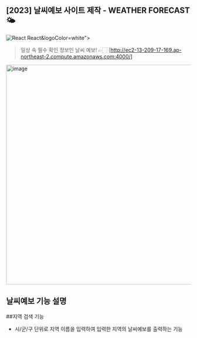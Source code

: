 [2023] 날씨예보 사이트 제작 - WEATHER FORECAST 🌤️
---
![React](https://img.shields.io/badge/react-444444?style=for-the-badge&logo=react)
React&logoColor=white">
> 일상 속 필수 확인 정보인 날씨 예보! 👉🏻 [http://ec2-13-209-17-169.ap-northeast-2.compute.amazonaws.com:4000/]
<img width="600" alt="image" src="https://github.com/SOOYEONIU/Weather-forecast/assets/149544640/12d4c454-cd67-49fd-b396-3448cec651f2">

날씨예보 기능 설명
---

##지역 검색 기능
- 시/군/구 단위로 지역 이름을 입력하여 입력한 지역의 날씨예보를 출력하는 기능
